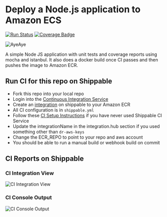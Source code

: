 # Deploy a Node.js application to Amazon ECS

[![Run Status](https://api.shippable.com/projects/58f98b298c0a6707003b237a/badge?branch=master)](https://app.shippable.com/github/devops-recipes/deploy-ecs-multi-container) [![Coverage Badge](https://api.shippable.com/projects/58f98b298c0a6707003b237a/coverageBadge?branch=master)](https://app.shippable.com/github/devops-recipes/deploy-ecs-multi-container)

![AyeAye](https://github.com/devops-recipes/deploy-ecs-multi-container/blob/master/public/resources/images/captain.png)

A simple Node JS application with unit tests and coverage reports using mocha
and istanbul. It also does a docker build once CI passes and then pushes the image
to Amazon ECR.

## Run CI for this repo on Shippable
* Fork this repo into your local repo
* Login into the [Continuous Integration Service](wwww.shippable.com)
* Create an [integration](http://docs.shippable.com/platform/integration/aws-keys/) on shippable to your Amazon ECR
* All CI configuration is in `shippable.yml`
* Follow these [CI Setup Instructions](http://docs.shippable.com/ci/runFirstBuild/) if you have never used Shippable CI Service
* Update the integrationName in the integration.hub section if you used something other than `dr-aws-keys`
* Change the ECR_REPO to point to your repo and aws account
* You should be able to run a manual build or webhook build on commit

## CI Reports on Shippable

### CI Integration View
![CI Integration View](https://github.com/devops-recipes/deploy-ecs-multi-container/blob/master/public/resources/images/integration.jpg)

### CI Console Output
![CI Console Output](https://github.com/devops-recipes/deploy-ecs-multi-container/blob/master/public/resources/images/console.jpg)
